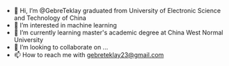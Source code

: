 - 👋 Hi, I’m @GebreTeklay graduated from University of Electronic Science and Technology of China 
- 👀 I’m interested in machine learning
- 🌱 I’m currently learning master's academic degree at China West Normal University
- 💞️ I’m looking to collaborate on ...
- 📫 How to reach me with gebreteklay23@gmail.com 

<!---
GebreTeklay/GebreTeklay is a ✨ special ✨ repository because its `README.md` (this file) appears on your GitHub profile.
You can click the Preview link to take a look at your changes.
--->
